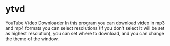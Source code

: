 # ytvd
YouTube Video Downloader 
In this program you can download video in mp3 and mp4 formats you can select resolutions (If you don't select It will be set as highest resolution), you can set where to download, and you can change the theme of the window.
